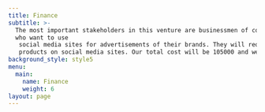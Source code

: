 ```yaml
---
title: Finance
subtitle: >-
  The most important stakeholders in this venture are businessmen of companies
  who want to use
   social media sites for advertisements of their brands. They will request for pop-up ads of their
   products on social media sites. Our total cost will be 105000 and we will get this from our investors and stakeholders. In future, we will pay 15% equity to our investors.
background_style: style5
menu:
  main:
    name: Finance
    weight: 6
layout: page
---
```


